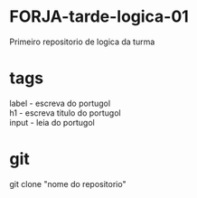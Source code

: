 # FORJA-tarde-logica-01
Primeiro repositorio de logica da turma

# tags
label - escreva do portugol <br>
h1 - escreva titulo do portugol<br>
input - leia do portugol <br>

# git
git clone "nome do repositorio"

